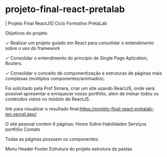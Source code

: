 # projeto-final-react-pretalab

| Projeto Final ReactJS| Ciclo Formativo PretaLab 

 Objetivos do projeto

 ✓ Realizar um projeto guiado em React para consolidar o entendimento sobre o uso do framework
 
 ✓ Consolidar o entendimento do princípio de Single Page Aplication, Routers.
 
 ✓ Consolidar o conceito de componentização e estruturas de páginas mais complexas (múltiplos componentes/aninhados).

Foi solicitado pela Prof Simara, criar um site usando ReactJS, onde será possível apresentar e enriquecer nosso  portfólio, além de treinar todos os conteúdos vistos no módulo de ReactJS.

link para visualizar o resultado final:https://projeto-final-react-pretalab-ten.vercel.app/

O site pessoal contém 6 páginas:
Home
Sobre
Habilidades
Serviços
portfólio
Contato

Todas as páginas possuem os componentes:

Menu
Header
Footer
Estrutura do projeto
estrutura de pastas
